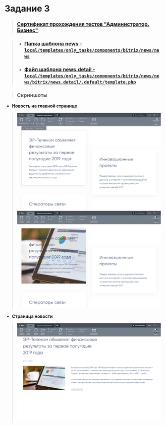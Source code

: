 # Задание 3

> ### [ Сертификат прохождения тестов "Администратор. Бизнес" ](<readme/Администратор. Бизнес.pdf>)

> - ### [Папка шаблона news - ``local/templates/only_tasks/components/bitrix/news/news`` ](<local/templates/only_tasks/components/bitrix/news/news>)
> - ### [Файл шаблона news.detail - ``local/templates/only_tasks/components/bitrix/news/news/bitrix/news.detail/.default/template.php`` ](<local/templates/only_tasks/components/bitrix/news/news/bitrix/news.detail/.default/template.php>)

> ### Скриншоты
- **Новость на главной странице**
> ![](<readme/screenshot_3.png>)
> ![](<readme/screenshot_4.png>)

- **Страница новости**
> ![](<readme/screenshot_5.png>)
